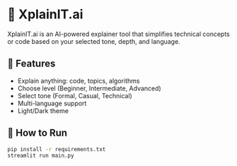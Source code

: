 # 🧠 XplainIT.ai

XplainIT.ai is an AI-powered explainer tool that simplifies technical concepts or code based on your selected tone, depth, and language.

## 🔧 Features
- Explain anything: code, topics, algorithms
- Choose level (Beginner, Intermediate, Advanced)
- Select tone (Formal, Casual, Technical)
- Multi-language support
- Light/Dark theme

## 🚀 How to Run

```bash
pip install -r requirements.txt
streamlit run main.py
